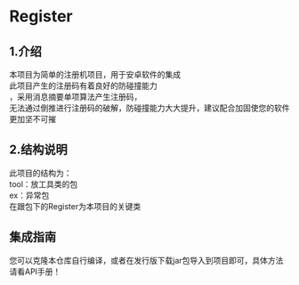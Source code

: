 # Register
## 1.介绍
本项目为简单的注册机项目，用于安卓软件的集成<br>
此项目产生的注册码有着良好的防碰撞能力<br>，采用消息摘要单项算法产生注册码，<br>无法通过倒推进行注册码的破解，防碰撞能力大大提升，建议配合加固使您的软件更加坚不可摧
## 2.结构说明
此项目的结构为：<br>
tool：放工具类的包<br>
ex：异常包<br>
在跟包下的Register为本项目的关键类

## 集成指南
您可以克隆本仓库自行编译，或者在发行版下载jar包导入到项目即可，具体方法请看API手册！